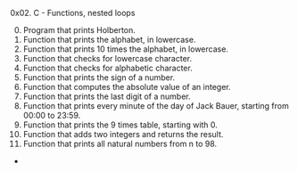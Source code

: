 0x02. C - Functions, nested loops


0. Program that prints Holberton.
1. Function that prints the alphabet, in lowercase.
2. Function that prints 10 times the alphabet, in lowercase.
3. Function that checks for lowercase character.
4. Function that checks for alphabetic character.
5. Function that prints the sign of a number.
6. Function that computes the absolute value of an integer.
7. Function that prints the last digit of a number.
8. Function that prints every minute of the day of Jack Bauer, starting from 00:00 to 23:59.
9. Function that prints the 9 times table, starting with 0.
10. Function that adds two integers and returns the result.
11. Function that prints all natural numbers from n to 98.


-
